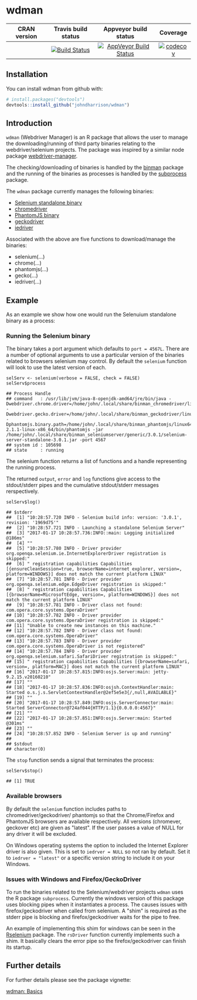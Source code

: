 wdman
==========================
| CRAN version       | Travis build status   | Appveyor build status   | Coverage |
| :-------------: |:-------------:|:-------------:|:-------------:|
|  | [![Build Status](https://travis-ci.org/johndharrison/binman.svg?branch=master)](https://travis-ci.org/johndharrison/wdman) | [![AppVeyor Build Status](https://ci.appveyor.com/api/projects/status/github/johndharrison/wdman?branch=master&svg=true)](https://ci.appveyor.com/project/johndharrison/wdman) | [![codecov](https://codecov.io/gh/johndharrison/wdman/branch/master/graph/badge.svg)](https://codecov.io/gh/johndharrison/wdman)|

## Installation

You can install wdman from github with:


``` r
# install.packages("devtools")
devtools::install_github("johndharrison/wdman")
```

## Introduction

`wdman` (Webdriver Manager) is an R package that allows the user to manage
the downloading/running of third party binaries relating to the webdriver/selenium
projects. The package was inspired by a similar node package 
[webdriver-manager](https://www.npmjs.com/package/webdriver-manager).

The checking/downloading of binaries is handled by the [binman](https://github.com/johndharrison/binman) package and the
running of the binaries as processes is handled by the [subprocess](https://github.com/lbartnik/subprocess) package.


The `wdman` package currently manages the following binaries:

* [Selenium standalone binary](http://selenium-release.storage.googleapis.com/index.html)
* [chromedriver](https://chromedriver.storage.googleapis.com/index.html)
* [PhantomJS binary](http://phantomjs.org/download.html)
* [geckodriver](https://github.com/mozilla/geckodriver/releases)
* [iedriver](https://github.com/SeleniumHQ/selenium/wiki/InternetExplorerDriver)

Associated with the above are five functions to download/manage the binaries:

* selenium(...)
* chrome(...)
* phantomjs(...)
* gecko(...)
* iedriver(...)


## Example

As an example we show how one would run the Selenuium standalone binary
as a process:

### Running the Selenium binary

The binary takes a port argument which defaults to `port = 4567L`. There
are a number of optional arguments to use a particular version of the
binaries related to browsers selenium may control. By default the
`selenium` function will look to use the latest version of each. 

```
selServ <- selenium(verbose = FALSE, check = FALSE)
selServ$process

## Process Handle
## command   : /usr/lib/jvm/java-8-openjdk-amd64/jre/bin/java -Dwebdriver.chrome.driver=/home/john/.local/share/binman_chromedriver/linux64/2.27/chromedriver -Dwebdriver.gecko.driver=/home/john/.local/share/binman_geckodriver/linux64/0.13.0/geckodriver -Dphantomjs.binary.path=/home/john/.local/share/binman_phantomjs/linux64/2.1.1/phantomjs-2.1.1-linux-x86_64/bin/phantomjs -jar /home/john/.local/share/binman_seleniumserver/generic/3.0.1/selenium-server-standalone-3.0.1.jar -port 4567
## system id : 105698
## state     : running
```

The selenium function returns a list of functions and a handle representing 
the running process.

The returned `output`, `error` and `log` functions give access to the 
stdout/stderr pipes and the cumulative stdout/stderr messages rerspectively.

```
selServ$log()

## $stderr
##  [1] "10:28:57.720 INFO - Selenium build info: version: '3.0.1', revision: '1969d75'"                                                                                          
##  [2] "10:28:57.721 INFO - Launching a standalone Selenium Server"                                                                                                              
##  [3] "2017-01-17 10:28:57.736:INFO::main: Logging initialized @186ms"                                                                                                          
##  [4] ""                                                                                                                                                                        
##  [5] "10:28:57.780 INFO - Driver provider org.openqa.selenium.ie.InternetExplorerDriver registration is skipped:"                                                              
##  [6] " registration capabilities Capabilities [{ensureCleanSession=true, browserName=internet explorer, version=, platform=WINDOWS}] does not match the current platform LINUX"
##  [7] "10:28:57.781 INFO - Driver provider org.openqa.selenium.edge.EdgeDriver registration is skipped:"                                                                        
##  [8] " registration capabilities Capabilities [{browserName=MicrosoftEdge, version=, platform=WINDOWS}] does not match the current platform LINUX"                             
##  [9] "10:28:57.781 INFO - Driver class not found: com.opera.core.systems.OperaDriver"                                                                                          
## [10] "10:28:57.782 INFO - Driver provider com.opera.core.systems.OperaDriver registration is skipped:"                                                                         
## [11] "Unable to create new instances on this machine."                                                                                                                         
## [12] "10:28:57.782 INFO - Driver class not found: com.opera.core.systems.OperaDriver"                                                                                          
## [13] "10:28:57.783 INFO - Driver provider com.opera.core.systems.OperaDriver is not registered"                                                                                
## [14] "10:28:57.784 INFO - Driver provider org.openqa.selenium.safari.SafariDriver registration is skipped:"                                                                    
## [15] " registration capabilities Capabilities [{browserName=safari, version=, platform=MAC}] does not match the current platform LINUX"                                        
## [16] "2017-01-17 10:28:57.815:INFO:osjs.Server:main: jetty-9.2.15.v20160210"                                                                                                   
## [17] ""                                                                                                                                                                        
## [18] "2017-01-17 10:28:57.836:INFO:osjsh.ContextHandler:main: Started o.s.j.s.ServletContextHandler@2ef5e5e3{/,null,AVAILABLE}"                                                
## [19] ""                                                                                                                                                                        
## [20] "2017-01-17 10:28:57.849:INFO:osjs.ServerConnector:main: Started ServerConnector@724af044{HTTP/1.1}{0.0.0.0:4567}"                                                        
## [21] ""                                                                                                                                                                        
## [22] "2017-01-17 10:28:57.851:INFO:osjs.Server:main: Started @301ms"                                                                                                           
## [23] ""                                                                                                                                                                        
## [24] "10:28:57.852 INFO - Selenium Server is up and running"                                                                                                                   
## 
## $stdout
## character(0)
```

The `stop` function sends a signal that terminates the process:

```
selServ$stop()

## [1] TRUE
```

### Available browsers

By default the `selenium` function includes paths to chromedriver/geckodriver/
phantomjs so that the Chrome/Firefox and PhantomJS browsers are available 
respectively. All versions (chromever, geckover etc) are given as "latest". 
If the user passes a value of NULL for any driver it will be excluded.

On Windows operating systems the option to included the Internet Explorer
driver is also given. This is set to `iedrver = NULL` so not ran by default.
Set it to `iedrver = "latest"` or a specific version string to include it
on your Windows.

### Issues with Windows and Firefox/GeckoDriver

To run the binaries related to the Selenium/webdriver projects `wdman` 
uses the R package `subprocess`. Currently the windows version of this
package uses blocking pipes when it instantiates a process. The causes 
issues with firefox/geckodriver when called from selenium. A "shim" is 
required as the stderr pipe is blocking and firefox/geckodriver waits for 
the pipe to free. 

An example of implementing this shim for windows can be seen in the 
[Rselenium](https://github.com/ropensci/RSelenium) package. The 
`rsDriver` function currently implements such a shim. It basically 
clears the error pipe so the firefox/geckodriver can finish its startup.

## Further details

For further details please see the package vignette:

[wdman: Basics](http://rpubs.com/johndharrison/wdman-Basics)
